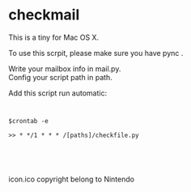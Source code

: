 # checkmail
This is a tiny for Mac OS X. <br/>
<p>
To use this scrpit, please make sure you have pync .<br/>

Write your mailbox info in mail.py.<br/>
Config your script path in path.<br/>

Add this script run automatic:<br/>
<code>
<pre>
$crontab -e 

>> * */1 * * * /[paths]/checkfile.py 
</pre>
</code>
<br/>

</p>
icon.ico copyright belong to Nintendo<br/>
